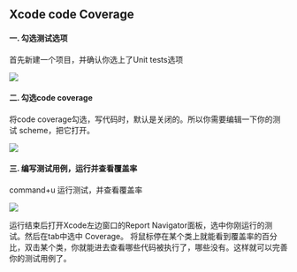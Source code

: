 ## Xcode code Coverage

#### 一. 勾选测试选项

首先新建一个项目，并确认你选上了Unit tests选项

![](http://coding.hengtiansoft.com/mobilecoe/ios-standardization-doc/raw/master/images/CodeCoverage/UnitTests.png)

#### 二. 勾选code coverage

将code coverage勾选，写代码时，默认是关闭的。所以你需要编辑一下你的测试 scheme，把它打开。

![](http://coding.hengtiansoft.com/mobilecoe/ios-standardization-doc/raw/master/images/CodeCoverage/TestCodeCoverage.png)

#### 三. 编写测试用例，运行并查看覆盖率

command+u 运行测试，并查看覆盖率

![](http://coding.hengtiansoft.com/mobilecoe/ios-standardization-doc/raw/master/images/CodeCoverage/CoverageResult.png)

运行结束后打开Xcode左边窗口的Report Navigator面板，选中你刚运行的测试。然后在tab中选中 Coverage。
将鼠标停在某个类上就能看到覆盖率的百分比，双击某个类，你就能进去查看哪些代码被执行了，哪些没有。这样就可以完善
你的测试用例了。
